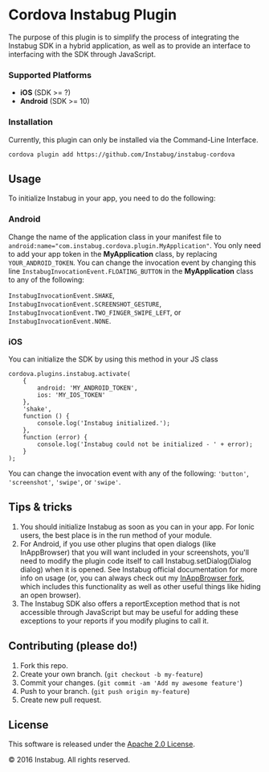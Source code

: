 Cordova Instabug Plugin
=================================

The purpose of this plugin is to simplify the process of integrating the Instabug SDK in a hybrid application, as well as to provide an interface to interfacing with the SDK through JavaScript.

### Supported Platforms
- __iOS__ (SDK >= ?)
- __Android__ (SDK >= 10)

### Installation
Currently, this plugin can only be installed via the Command-Line Interface.
```
cordova plugin add https://github.com/Instabug/instabug-cordova
```
## Usage
To initialize Instabug in your app, you need to do the following: 

### Android
Change the name of the application class in your manifest file to ```android:name="com.instabug.cordova.plugin.MyApplication"```. You only need to add your app token in the __MyApplication__ class, by replacing ```YOUR_ANDROID_TOKEN```. You can change the invocation event by changing this line ```InstabugInvocationEvent.FLOATING_BUTTON``` in the __MyApplication__ class to any of the following: 

```InstabugInvocationEvent.SHAKE```, ```InstabugInvocationEvent.SCREENSHOT_GESTURE```, ```InstabugInvocationEvent.TWO_FINGER_SWIPE_LEFT```, or ```InstabugInvocationEvent.NONE```. 

### iOS
You can initialize the SDK by using this method in your JS class
```
cordova.plugins.instabug.activate(
    {
        android: 'MY_ANDROID_TOKEN',
        ios: 'MY_IOS_TOKEN'
    },
    'shake',
    function () {
        console.log('Instabug initialized.');
    },
    function (error) {
        console.log('Instabug could not be initialized - ' + error);
    }
);
```
 You can change the invocation event with any of the following: ```'button'```, ```'screenshot'```, ```'swipe'```, or ```'swipe'```.

## Tips & tricks
1. You should initialize Instabug as soon as you can in your app. For Ionic users, the best place is in the run method of your module.
2. For Android, if you use other plugins that open dialogs (like InAppBrowser) that you will want included in your screenshots, you'll need to modify the plugin code itself to call Instabug.setDialog(Dialog dialog) when it is opened. See Instabug official documentation for more info on usage (or, you can always check out my <a href="https://github.com/elizabethrego/cordova-plugin-inappbrowser-instabug">InAppBrowser fork</a>, which includes this functionality as well as other useful things like hiding an open browser).
3. The Instabug SDK also offers a reportException method that is not accessible through JavaScript but may be useful for adding these exceptions to your reports if you modify plugins to call it.

## Contributing (please do!)

1. Fork this repo.
2. Create your own branch. (`git checkout -b my-feature`)
3. Commit your changes. (`git commit -am 'Add my awesome feature'`)
4. Push to your branch. (`git push origin my-feature`)
5. Create new pull request.


## License

This software is released under the <a href="http://opensource.org/licenses/Apache-2.0">Apache 2.0 License</a>.

© 2016 Instabug. All rights reserved.

